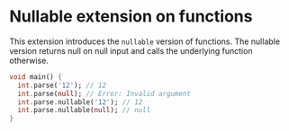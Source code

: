 # Nullable extension on functions

This extension introduces the `nullable` version of functions. The nullable version returns
null on null input and calls the underlying function otherwise. 
```dart
void main() {
  int.parse('12'); // 12
  int.parse(null); // Error: Invalid argument
  int.parse.nullable('12'); // 12
  int.parse.nullable(null); // null
}
```
